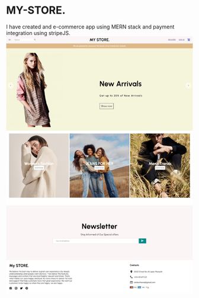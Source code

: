 # MY-STORE.
I have created and e-commerce app using MERN stack and payment integration using stripeJS.
![alt text](https://github.com/Amal-benhenia/my-new-portfolio/blob/main/src/assets/img/projectimg3.png?raw=true)
<br></br>
